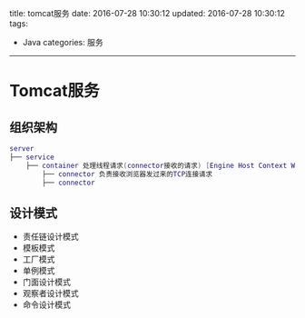title: tomcat服务
date: 2016-07-28 10:30:12
updated: 2016-07-28 10:30:12
tags:
  - Java
categories: 服务
---

# Tomcat服务

## 组织架构
``` lua
server
├── service
    ├── container 处理线程请求(connector接收的请求) [Engine Host Context Wrapper]
        ├── connector 负责接收浏览器发过来的TCP连接请求
        ├── connector
```
## 设计模式
- 责任链设计模式
- 模板模式
- 工厂模式
- 单例模式
- 门面设计模式
- 观察者设计模式
- 命令设计模式
